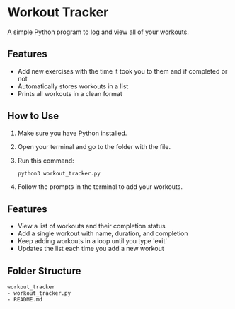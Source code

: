 # Workout Tracker

A simple Python program to log and view all of your workouts.

## Features

- Add new exercises with the time it took you to them and if completed or not
- Automatically stores workouts in a list
- Prints all workouts in a clean format

## How to Use

1. Make sure you have Python installed.
2. Open your terminal and go to the folder with the file.
3. Run this command:

   ```bash
   python3 workout_tracker.py

   ```

4. Follow the prompts in the terminal to add your workouts.

## Features

- View a list of workouts and their completion status
- Add a single workout with name, duration, and completion
- Keep adding workouts in a loop until you type 'exit'
- Updates the list each time you add a new workout

## Folder Structure

```
workout_tracker
- workout_tracker.py
- README.md

```
